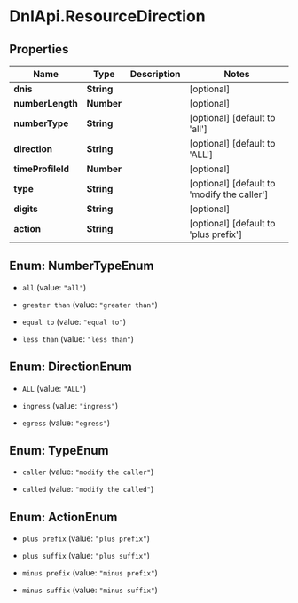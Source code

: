# DnlApi.ResourceDirection

## Properties
Name | Type | Description | Notes
------------ | ------------- | ------------- | -------------
**dnis** | **String** |  | [optional] 
**numberLength** | **Number** |  | [optional] 
**numberType** | **String** |  | [optional] [default to &#39;all&#39;]
**direction** | **String** |  | [optional] [default to &#39;ALL&#39;]
**timeProfileId** | **Number** |  | [optional] 
**type** | **String** |  | [optional] [default to &#39;modify the caller&#39;]
**digits** | **String** |  | [optional] 
**action** | **String** |  | [optional] [default to &#39;plus prefix&#39;]


<a name="NumberTypeEnum"></a>
## Enum: NumberTypeEnum


* `all` (value: `"all"`)

* `greater than` (value: `"greater than"`)

* `equal to` (value: `"equal to"`)

* `less than` (value: `"less than"`)




<a name="DirectionEnum"></a>
## Enum: DirectionEnum


* `ALL` (value: `"ALL"`)

* `ingress` (value: `"ingress"`)

* `egress` (value: `"egress"`)




<a name="TypeEnum"></a>
## Enum: TypeEnum


* `caller` (value: `"modify the caller"`)

* `called` (value: `"modify the called"`)




<a name="ActionEnum"></a>
## Enum: ActionEnum


* `plus prefix` (value: `"plus prefix"`)

* `plus suffix` (value: `"plus suffix"`)

* `minus prefix` (value: `"minus prefix"`)

* `minus suffix` (value: `"minus suffix"`)




